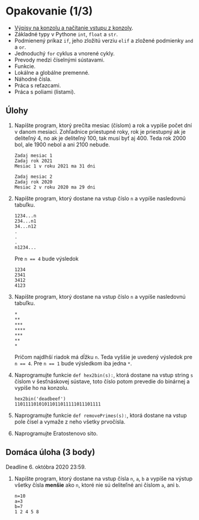 # Opakovanie (1/3)

* [Výpisy na konzolu a načítanie vstupu z konzoly](../sen1/2-recap.md).
* Základné typy v Pythone `int`, `float` a `str`.
* Podmienený príkaz `if`, jeho zložitú verziu `elif` a zložené podmienky `and` a `or`.
* Jednoduchý `for` cyklus a vnorené cykly.
* Prevody medzi číselnými sústavami.
* Funkcie.
* Lokálne a globálne premenné.
* Náhodné čísla.
* Práca s reťazcami.
* Práca s poliami (listami).

## Úlohy

1. Napíšte program, ktorý prečíta mesiac (číslom) a rok a vypíše počet dní v danom mesiaci. Zohľadnice priestupné roky, rok je priestupný ak je deliteľný 4, no ak je deliteľný 100, tak musí byť aj 400. Teda rok 2000 bol, ale 1900 nebol a ani 2100 nebude. 

   ```
   Zadaj mesiac 1
   Zadaj rok 2021
   Mesiac 1 v roku 2021 ma 31 dni

   Zadaj mesiac 2
   Zadaj rok 2020
   Mesiac 2 v roku 2020 ma 29 dni
   ```

2. Napíšte program, ktorý dostane na vstup číslo `n` a vypíše nasledovnú tabuľku. 

   ```
   1234...n
   234...n1
   34...n12
   .
   .
   .
   n1234...
   ```

   Pre `n == 4` bude výsledok

   ```
   1234
   2341
   3412
   4123
   ```

3. Napíšte program, ktorý dostane na vstup číslo `n` a vypíše nasledovnú tabuľku. 

   ```
   *
   **
   ***
   ****
   ***
   **
   *
   ```

   Pričom najdlhší riadok má dĺžku `n`. Teda vyššie je uvedený výsledok pre `n == 4`. Pre `n == 1` bude výsledkom iba jedna `*`.

4. Naprogramujte funkcie `def hex2bin(s):`, ktorá dostane na vstup string `s` číslom v šesťnáskovej sústave, toto číslo potom prevedie do binárnej a vypíše ho na konzolu.

   ```
   hex2bin('deadbeef')
   11011110101011011011111011101111
   ```

5. Naprogramujte funkcie `def removePrimes(s):`, ktorá dostane na vstup pole čísel a vymaže z neho všetky prvočísla.

6. Naprogramujte Eratostenovo sito.

## Domáca úloha (3 body)

Deadline 6. októbra 2020 23:59.

1. Napíšte program, ktorý dostane na vstup čísla `n`, `a`, `b` a vypíše na výstup všetky čísla **menšie** ako `n`, ktoré nie sú deliteľné ani číslom `a`, ani `b`.
   ```
   n=10
   a=3
   b=7
   1 2 4 5 8 
   ```
